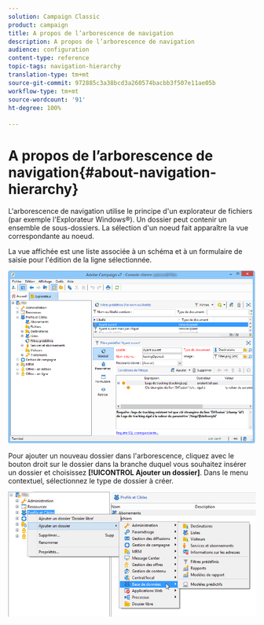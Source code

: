 ```yaml
---
solution: Campaign Classic
product: campaign
title: A propos de l’arborescence de navigation
description: A propos de l’arborescence de navigation
audience: configuration
content-type: reference
topic-tags: navigation-hierarchy
translation-type: tm+mt
source-git-commit: 972885c3a38bcd3a260574bacbb3f507e11ae05b
workflow-type: tm+mt
source-wordcount: '91'
ht-degree: 100%

---
```



# A propos de l’arborescence de navigation{#about-navigation-hierarchy}

L&#39;arborescence de navigation utilise le principe d&#39;un explorateur de fichiers (par exemple l&#39;Explorateur Windows®). Un dossier peut contenir un ensemble de sous-dossiers. La sélection d&#39;un noeud fait apparaître la vue correspondante au noeud.

La vue affichée est une liste associée à un schéma et à un formulaire de saisie pour l&#39;édition de la ligne sélectionnée.

![](assets/d_ncs_integration_navigation.png)

Pour ajouter un nouveau dossier dans l&#39;arborescence, cliquez avec le bouton droit sur le dossier dans la branche duquel vous souhaitez insérer un dossier et choisissez **[!UICONTROL Ajouter un dossier]**. Dans le menu contextuel, sélectionnez le type de dossier à créer.

![](assets/d_ncs_integration_navigation_create.png)

